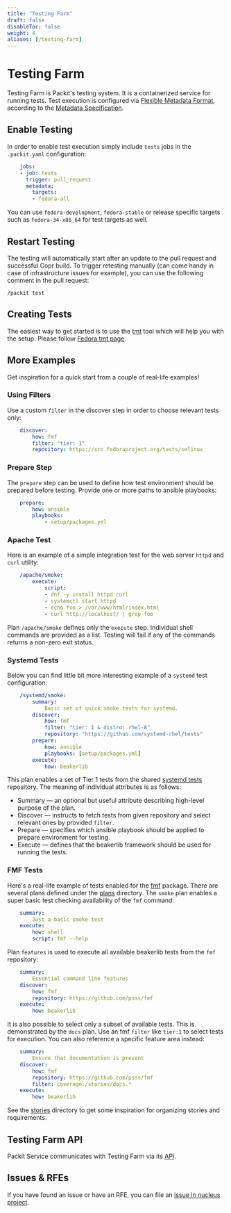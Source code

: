```yaml
---
title: "Testing Farm"
draft: false
disableToc: false
weight: 4
aliases: [/testing-farm]
---
```


# Testing Farm

Testing Farm is Packit's testing system.
It is a containerized service for running tests.
Test execution is configured via [Flexible Metadata Format][fmf],
according to the [Metadata Specification][spec].

## Enable Testing

In order to enable test execution simply include `tests` jobs in the `.packit.yaml` configuration:

```yaml
    jobs:
    - job: tests
      trigger: pull_request
      metadata:
        targets:
        - fedora-all
```

You can use `fedora-development`, `fedora-stable` or release specific targets
such as `fedora-34-x86_64` for test targets as well.

## Restart Testing

The testing will automatically start after an update to the pull request
and successful Copr build.
To trigger retesting manually (can come handy in case of infrastructure
issues for example), you can use the following comment in the pull request:

    /packit test

## Creating Tests

The easiest way to get started is to use the [tmt][tmt] tool
which will help you with the setup.
Please follow [Fedora tmt page][fedora-tmt].

## More Examples

Get inspiration for a quick start from a couple of real-life examples!

### Using Filters

Use a custom `filter` in the discover step in order to choose relevant tests only:

```yaml
    discover:
        how: fmf
        filter: "tier: 1"
        repository: https://src.fedoraproject.org/tests/selinux
```

### Prepare Step

The `prepare` step can be used to define how test environment should be prepared before testing.
Provide one or more paths to ansible playbooks:

```yaml
    prepare:
        how: ansible
        playbooks:
            - setup/packages.yml
```

### Apache Test

Here is an example of a simple integration test for the web server `httpd` and `curl` utility:

```yaml
    /apache/smoke:
        execute:
            script:
            - dnf -y install httpd curl
            - systemctl start httpd
            - echo foo > /var/www/html/index.html
            - curl http://localhost/ | grep foo
```

Plan `/apache/smoke` defines only the `execute` step.
Individual shell commands are provided as a list.
Testing will fail if any of the commands returns a non-zero exit status.

### Systemd Tests

Below you can find little bit more interesting example of a `systemd` test configuration:

```yaml
    /systemd/smoke:
        summary:
            Basic set of quick smoke tests for systemd.
        discover:
            how: fmf
            filter: "tier: 1 & distro: rhel-8"
            repository: "https://github.com/systemd-rhel/tests"
        prepare:
            how: ansible
            playbooks: [setup/packages.yml]
        execute:
            how: beakerlib
```

This plan enables a set of Tier 1 tests from the shared [systemd tests][systemd-tests] repository.
The meaning of individual attributes is as follows:

- Summary — an optional but useful attribute describing high-level purpose of the plan.
- Discover — instructs to fetch tests from given repository and select relevant ones by provided `filter`.
- Prepare — specifies which ansible playbook should be applied to prepare environment for testing.
- Execute — defines that the beakerlib framework should be used for running the tests.

### FMF Tests

Here's a real-life example of tests enabled for the [fmf][fmf] package.
There are several plans defined under the [plans](https://github.com/psss/fmf/tree/master/plans) directory.
The `smoke` plan enables a super basic test checking availability of the `fmf` command:

```yaml
    summary:
    	Just a basic smoke test
    execute:
    	how: shell
    	script: fmf --help
```

Plan `features` is used to execute all available beakerlib tests from the `fmf` repository:

```yaml
    summary:
    	Essential command line features
    discover:
    	how: fmf
    	repository: https://github.com/psss/fmf
    execute:
    	how: beakerlib
```

It is also possible to select only a subset of available tests.
This is demonstrated by the `docs` plan.
Use an fmf `filter` like `tier:1` to select tests for execution.
You can also reference a specific feature area instead:

```yaml
    summary:
    	Ensure that documentation is present
    discover:
    	how: fmf
    	repository: https://github.com/psss/fmf
    	filter: coverage:/stories/docs.*
    execute:
    	how: beakerlib
```

See the [stories](https://github.com/psss/fmf/tree/master/stories) directory to get some inspiration for organizing stories and requirements.

## Testing Farm API

Packit Service communicates with Testing Farm via its [API][testing-farm-api].

## Issues & RFEs

If you have found an issue or have an RFE, you can file an [issue in nucleus project][issues].

[fmf]: https://fmf.readthedocs.io/
[tmt]: https://tmt.readthedocs.io/
[fedora-tmt]: https://docs.fedoraproject.org/en-US/ci/tmt
[spec]: https://tmt.readthedocs.io/en/latest/spec.html
[beakerlib]: https://github.com/beakerlib/beakerlib/wiki/man
[selinux]: https://src.fedoraproject.org/tests/selinux/
[systemd-tests]: https://github.com/systemd-rhel/tests
[testing-farm-api]: https://testing-farm.gitlab.io/api
[issues]: https://gitlab.com/testing-farm/nucleus/-/issues
